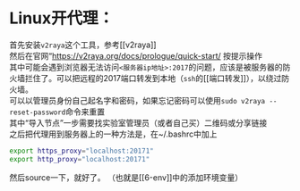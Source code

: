 # Linux开代理：
首先安装`v2raya`这个工具，参考[[v2raya]]<br />
然后在官网“https://v2raya.org/docs/prologue/quick-start/
按提示操作<br />
其中可能会遇到浏览器无法访问`<服务器ip地址>:2017`的问题，应该是被服务器的防火墙拦住了。可以把远程的2017端口转发到本地（`ssh`的[[端口转发]]），以绕过防火墙。<br />
可以以管理员身份自己起名字和密码，如果忘记密码可以使用`sudo v2raya --reset-password`命令来重置<br />
其中“导入节点”一步需要找实验室管理员（或者自己买）二维码或分享链接<br />
之后把代理用到服务器上的一种方法是，在~/.bashrc中加上
```sh
export https_proxy="localhost:20171"
export http_proxy="localhost:20171"
```
然后source一下，就好了。
（也就是[[6-env]]中的添加环境变量）